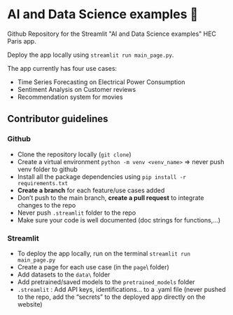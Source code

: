 # AI and Data Science examples 🧠
Github Repository for the Streamlit "AI and Data Science examples" HEC Paris app.

Deploy the app locally using 
`streamlit run main_page.py`. 

The app currently has four use cases:
- Time Series Forecasting on Electrical Power Consumption 
- Sentiment Analysis on Customer reviews
- Recommendation system for movies


## Contributor guidelines
### Github

- Clone the repository locally (`git clone`)
- Create a virtual environment `python -m venv <venv_name>` ⇒ never push venv folder to github
- Install all the package dependencies using `pip install -r requirements.txt`
- **Create a branch** for each feature/use cases added
- Don’t push to the main branch, **create a pull request** to integrate changes to the repo
- Never push `.streamlit` folder to the repo
- Make sure your code is well documented (doc strings for functions,…)

### Streamlit

- To deploy the app locally, run on the terminal `streamlit run main_page.py`
- Create a page for each use case (in the `page`\ folder)
- Add datasets to the `data\` folder
- Add pretrained/saved models to the `pretrained_models` folder
- `.streamlit` : Add API keys, identifications… to a .yaml file (never pushed to the repo, add the “secrets” to the deployed app directly on the website)